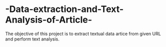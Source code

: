 # -Data-extraction-and-Text-Analysis-of-Article-
The objective of this project is to extract textual data artice from given URL and perform text analysis.

